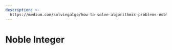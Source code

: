 ```yaml
---
description: >-
  https://medium.com/solvingalgo/how-to-solve-algorithmic-problems-noble-integer-f2cbc5c016ae
---
```


# Noble Integer

